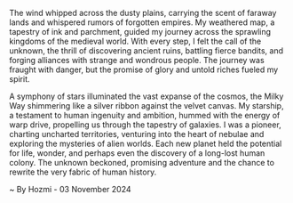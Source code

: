 
The wind whipped across the dusty plains, carrying the scent of faraway lands and whispered rumors of forgotten empires. My weathered map, a tapestry of ink and parchment, guided my journey across the sprawling kingdoms of the medieval world. With every step, I felt the call of the unknown, the thrill of discovering ancient ruins, battling fierce bandits, and forging alliances with strange and wondrous people. The journey was fraught with danger, but the promise of glory and untold riches fueled my spirit. 

A symphony of stars illuminated the vast expanse of the cosmos, the Milky Way shimmering like a silver ribbon against the velvet canvas. My starship, a testament to human ingenuity and ambition, hummed with the energy of warp drive, propelling us through the tapestry of galaxies. I was a pioneer, charting uncharted territories, venturing into the heart of nebulae and exploring the mysteries of alien worlds. Each new planet held the potential for life, wonder, and perhaps even the discovery of a long-lost human colony. The unknown beckoned, promising adventure and the chance to rewrite the very fabric of human history. 

~ By Hozmi - 03 November 2024
